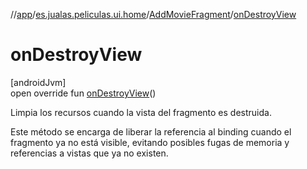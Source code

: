 //[app](../../../index.md)/[es.jualas.peliculas.ui.home](../index.md)/[AddMovieFragment](index.md)/[onDestroyView](on-destroy-view.md)

# onDestroyView

[androidJvm]\
open override fun [onDestroyView](on-destroy-view.md)()

Limpia los recursos cuando la vista del fragmento es destruida.

Este método se encarga de liberar la referencia al binding cuando el fragmento ya no está visible, evitando posibles fugas de memoria y referencias a vistas que ya no existen.
